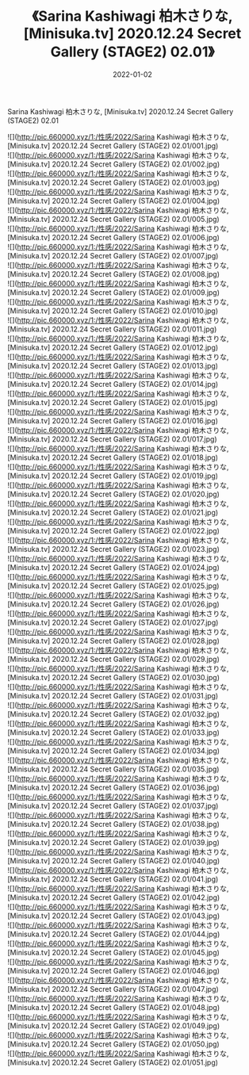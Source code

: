﻿---
layout: post
title:  《Sarina Kashiwagi 柏木さりな, [Minisuka.tv] 2020.12.24 Secret Gallery (STAGE2) 02.01》
date:   2022-01-02
img: http://pic.660000.xyz/1:/性感/2022/Sarina Kashiwagi 柏木さりな, [Minisuka.tv] 2020.12.24 Secret Gallery (STAGE2) 02.01/000.jpg
categories: [美女, 清纯, 唯美]
---

Sarina Kashiwagi 柏木さりな, [Minisuka.tv] 2020.12.24 Secret Gallery (STAGE2) 02.01

  ![](http://pic.660000.xyz/1:/性感/2022/Sarina Kashiwagi 柏木さりな, [Minisuka.tv] 2020.12.24 Secret Gallery (STAGE2) 02.01/001.jpg) <br> ![](http://pic.660000.xyz/1:/性感/2022/Sarina Kashiwagi 柏木さりな, [Minisuka.tv] 2020.12.24 Secret Gallery (STAGE2) 02.01/002.jpg) <br> ![](http://pic.660000.xyz/1:/性感/2022/Sarina Kashiwagi 柏木さりな, [Minisuka.tv] 2020.12.24 Secret Gallery (STAGE2) 02.01/003.jpg) <br> ![](http://pic.660000.xyz/1:/性感/2022/Sarina Kashiwagi 柏木さりな, [Minisuka.tv] 2020.12.24 Secret Gallery (STAGE2) 02.01/004.jpg) <br> ![](http://pic.660000.xyz/1:/性感/2022/Sarina Kashiwagi 柏木さりな, [Minisuka.tv] 2020.12.24 Secret Gallery (STAGE2) 02.01/005.jpg) <br> ![](http://pic.660000.xyz/1:/性感/2022/Sarina Kashiwagi 柏木さりな, [Minisuka.tv] 2020.12.24 Secret Gallery (STAGE2) 02.01/006.jpg) <br> ![](http://pic.660000.xyz/1:/性感/2022/Sarina Kashiwagi 柏木さりな, [Minisuka.tv] 2020.12.24 Secret Gallery (STAGE2) 02.01/007.jpg) <br> ![](http://pic.660000.xyz/1:/性感/2022/Sarina Kashiwagi 柏木さりな, [Minisuka.tv] 2020.12.24 Secret Gallery (STAGE2) 02.01/008.jpg) <br> ![](http://pic.660000.xyz/1:/性感/2022/Sarina Kashiwagi 柏木さりな, [Minisuka.tv] 2020.12.24 Secret Gallery (STAGE2) 02.01/009.jpg) <br> ![](http://pic.660000.xyz/1:/性感/2022/Sarina Kashiwagi 柏木さりな, [Minisuka.tv] 2020.12.24 Secret Gallery (STAGE2) 02.01/010.jpg) <br> ![](http://pic.660000.xyz/1:/性感/2022/Sarina Kashiwagi 柏木さりな, [Minisuka.tv] 2020.12.24 Secret Gallery (STAGE2) 02.01/011.jpg) <br> ![](http://pic.660000.xyz/1:/性感/2022/Sarina Kashiwagi 柏木さりな, [Minisuka.tv] 2020.12.24 Secret Gallery (STAGE2) 02.01/012.jpg) <br> ![](http://pic.660000.xyz/1:/性感/2022/Sarina Kashiwagi 柏木さりな, [Minisuka.tv] 2020.12.24 Secret Gallery (STAGE2) 02.01/013.jpg) <br> ![](http://pic.660000.xyz/1:/性感/2022/Sarina Kashiwagi 柏木さりな, [Minisuka.tv] 2020.12.24 Secret Gallery (STAGE2) 02.01/014.jpg) <br> ![](http://pic.660000.xyz/1:/性感/2022/Sarina Kashiwagi 柏木さりな, [Minisuka.tv] 2020.12.24 Secret Gallery (STAGE2) 02.01/015.jpg) <br> ![](http://pic.660000.xyz/1:/性感/2022/Sarina Kashiwagi 柏木さりな, [Minisuka.tv] 2020.12.24 Secret Gallery (STAGE2) 02.01/016.jpg) <br> ![](http://pic.660000.xyz/1:/性感/2022/Sarina Kashiwagi 柏木さりな, [Minisuka.tv] 2020.12.24 Secret Gallery (STAGE2) 02.01/017.jpg) <br> ![](http://pic.660000.xyz/1:/性感/2022/Sarina Kashiwagi 柏木さりな, [Minisuka.tv] 2020.12.24 Secret Gallery (STAGE2) 02.01/018.jpg) <br> ![](http://pic.660000.xyz/1:/性感/2022/Sarina Kashiwagi 柏木さりな, [Minisuka.tv] 2020.12.24 Secret Gallery (STAGE2) 02.01/019.jpg) <br> ![](http://pic.660000.xyz/1:/性感/2022/Sarina Kashiwagi 柏木さりな, [Minisuka.tv] 2020.12.24 Secret Gallery (STAGE2) 02.01/020.jpg) <br> ![](http://pic.660000.xyz/1:/性感/2022/Sarina Kashiwagi 柏木さりな, [Minisuka.tv] 2020.12.24 Secret Gallery (STAGE2) 02.01/021.jpg) <br> ![](http://pic.660000.xyz/1:/性感/2022/Sarina Kashiwagi 柏木さりな, [Minisuka.tv] 2020.12.24 Secret Gallery (STAGE2) 02.01/022.jpg) <br> ![](http://pic.660000.xyz/1:/性感/2022/Sarina Kashiwagi 柏木さりな, [Minisuka.tv] 2020.12.24 Secret Gallery (STAGE2) 02.01/023.jpg) <br> ![](http://pic.660000.xyz/1:/性感/2022/Sarina Kashiwagi 柏木さりな, [Minisuka.tv] 2020.12.24 Secret Gallery (STAGE2) 02.01/024.jpg) <br> ![](http://pic.660000.xyz/1:/性感/2022/Sarina Kashiwagi 柏木さりな, [Minisuka.tv] 2020.12.24 Secret Gallery (STAGE2) 02.01/025.jpg) <br> ![](http://pic.660000.xyz/1:/性感/2022/Sarina Kashiwagi 柏木さりな, [Minisuka.tv] 2020.12.24 Secret Gallery (STAGE2) 02.01/026.jpg) <br> ![](http://pic.660000.xyz/1:/性感/2022/Sarina Kashiwagi 柏木さりな, [Minisuka.tv] 2020.12.24 Secret Gallery (STAGE2) 02.01/027.jpg) <br> ![](http://pic.660000.xyz/1:/性感/2022/Sarina Kashiwagi 柏木さりな, [Minisuka.tv] 2020.12.24 Secret Gallery (STAGE2) 02.01/028.jpg) <br> ![](http://pic.660000.xyz/1:/性感/2022/Sarina Kashiwagi 柏木さりな, [Minisuka.tv] 2020.12.24 Secret Gallery (STAGE2) 02.01/029.jpg) <br> ![](http://pic.660000.xyz/1:/性感/2022/Sarina Kashiwagi 柏木さりな, [Minisuka.tv] 2020.12.24 Secret Gallery (STAGE2) 02.01/030.jpg) <br> ![](http://pic.660000.xyz/1:/性感/2022/Sarina Kashiwagi 柏木さりな, [Minisuka.tv] 2020.12.24 Secret Gallery (STAGE2) 02.01/031.jpg) <br> ![](http://pic.660000.xyz/1:/性感/2022/Sarina Kashiwagi 柏木さりな, [Minisuka.tv] 2020.12.24 Secret Gallery (STAGE2) 02.01/032.jpg) <br> ![](http://pic.660000.xyz/1:/性感/2022/Sarina Kashiwagi 柏木さりな, [Minisuka.tv] 2020.12.24 Secret Gallery (STAGE2) 02.01/033.jpg) <br> ![](http://pic.660000.xyz/1:/性感/2022/Sarina Kashiwagi 柏木さりな, [Minisuka.tv] 2020.12.24 Secret Gallery (STAGE2) 02.01/034.jpg) <br> ![](http://pic.660000.xyz/1:/性感/2022/Sarina Kashiwagi 柏木さりな, [Minisuka.tv] 2020.12.24 Secret Gallery (STAGE2) 02.01/035.jpg) <br> ![](http://pic.660000.xyz/1:/性感/2022/Sarina Kashiwagi 柏木さりな, [Minisuka.tv] 2020.12.24 Secret Gallery (STAGE2) 02.01/036.jpg) <br> ![](http://pic.660000.xyz/1:/性感/2022/Sarina Kashiwagi 柏木さりな, [Minisuka.tv] 2020.12.24 Secret Gallery (STAGE2) 02.01/037.jpg) <br> ![](http://pic.660000.xyz/1:/性感/2022/Sarina Kashiwagi 柏木さりな, [Minisuka.tv] 2020.12.24 Secret Gallery (STAGE2) 02.01/038.jpg) <br> ![](http://pic.660000.xyz/1:/性感/2022/Sarina Kashiwagi 柏木さりな, [Minisuka.tv] 2020.12.24 Secret Gallery (STAGE2) 02.01/039.jpg) <br> ![](http://pic.660000.xyz/1:/性感/2022/Sarina Kashiwagi 柏木さりな, [Minisuka.tv] 2020.12.24 Secret Gallery (STAGE2) 02.01/040.jpg) <br> ![](http://pic.660000.xyz/1:/性感/2022/Sarina Kashiwagi 柏木さりな, [Minisuka.tv] 2020.12.24 Secret Gallery (STAGE2) 02.01/041.jpg) <br> ![](http://pic.660000.xyz/1:/性感/2022/Sarina Kashiwagi 柏木さりな, [Minisuka.tv] 2020.12.24 Secret Gallery (STAGE2) 02.01/042.jpg) <br> ![](http://pic.660000.xyz/1:/性感/2022/Sarina Kashiwagi 柏木さりな, [Minisuka.tv] 2020.12.24 Secret Gallery (STAGE2) 02.01/043.jpg) <br> ![](http://pic.660000.xyz/1:/性感/2022/Sarina Kashiwagi 柏木さりな, [Minisuka.tv] 2020.12.24 Secret Gallery (STAGE2) 02.01/044.jpg) <br> ![](http://pic.660000.xyz/1:/性感/2022/Sarina Kashiwagi 柏木さりな, [Minisuka.tv] 2020.12.24 Secret Gallery (STAGE2) 02.01/045.jpg) <br> ![](http://pic.660000.xyz/1:/性感/2022/Sarina Kashiwagi 柏木さりな, [Minisuka.tv] 2020.12.24 Secret Gallery (STAGE2) 02.01/046.jpg) <br> ![](http://pic.660000.xyz/1:/性感/2022/Sarina Kashiwagi 柏木さりな, [Minisuka.tv] 2020.12.24 Secret Gallery (STAGE2) 02.01/047.jpg) <br> ![](http://pic.660000.xyz/1:/性感/2022/Sarina Kashiwagi 柏木さりな, [Minisuka.tv] 2020.12.24 Secret Gallery (STAGE2) 02.01/048.jpg) <br> ![](http://pic.660000.xyz/1:/性感/2022/Sarina Kashiwagi 柏木さりな, [Minisuka.tv] 2020.12.24 Secret Gallery (STAGE2) 02.01/049.jpg) <br> ![](http://pic.660000.xyz/1:/性感/2022/Sarina Kashiwagi 柏木さりな, [Minisuka.tv] 2020.12.24 Secret Gallery (STAGE2) 02.01/050.jpg) <br> ![](http://pic.660000.xyz/1:/性感/2022/Sarina Kashiwagi 柏木さりな, [Minisuka.tv] 2020.12.24 Secret Gallery (STAGE2) 02.01/051.jpg) <br>